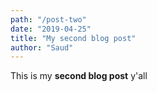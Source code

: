 ```yaml
---
path: "/post-two"
date: "2019-04-25"
title: "My second blog post"
author: "Saud"
---
```


This is my **second blog post** y'all
